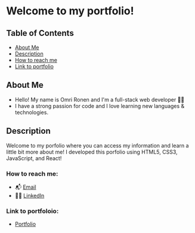 # Welcome to my portfolio! 

## Table of Contents
* [About Me](#About_Me)
* [Description](#description)
* [How to reach me](#How_to_reach_me)
* [Link to portfolio](#Link_to_portfolio)

## About Me 
- Hello! My name is Omri Ronen and I'm a full-stack web developer :technologist:
- I have a strong passion for code and I love learning new languages & technologies.

## Description 

Welcome to my porfolio where you can access my information and learn a little bit more about me! I developed this porfolio using HTML5, CSS3, JavaScript, and React!

### How to reach me:

- :mailbox_with_mail: [Email](omri.ronen4@gmail.com)
- :raising_hand_man:  [LinkedIn](https://www.linkedin.com/in/omri4/)

### Link to portfoloio:

- [Portfolio](https://omrironen4.github.io/)
